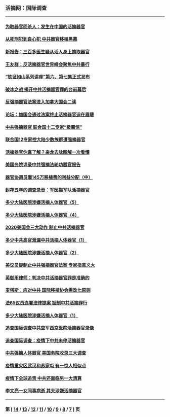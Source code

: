 ### 活摘网：国际调查
---
#### [为取器官而杀人：发生在中国的活摘器官](../../pages/nf5947/n13794731.md?08080430) 
#### [从死刑犯到良心犯 中共器官移植黑幕](../../pages/nf5947/n13764669.md?08080430) 
#### [新报告：三百多医生疑从活人身上摘取器官](../../pages/nf5947/n13703044.md?08080430) 
#### [王友群：反活摘器官世界峰会聚焦中共暴行](../../pages/nf5947/n13250738.md?08080430) 
#### [“铁证如山系列讲座”第六、第七集正式发布](../../pages/nf5947/n13106287.md?08080430) 
#### [破冰之战 揭开中共活摘器官罪的台前幕后](../../pages/nf5947/n13082457.md?08080430) 
#### [反强摘器官法案进入加拿大国会二读](../../pages/nf5947/n13033450.md?08080430) 
#### [论坛：加国会通过法案终止活摘器官迫在眉睫](../../pages/nf5947/n13029839.md?08080430) 
#### [中共强摘器官 联合国十二专家“极震惊”](../../pages/nf5947/n13024313.md?08080430) 
#### [联合国12专家控大陆少数族群遭强摘器官](../../pages/nf5947/n13023877.md?08080430) 
#### [活摘器官你真了解？来龙去脉图解一次看懂](../../pages/nf5947/n13013820.md?08080430) 
#### [美国务院详录中共强摘法轮功器官报告](../../pages/nf5947/n12944519.md?08080430) 
#### [器官协调员曝145万移植费的利益分配（中）](../../pages/nf5947/n12894547.md?08080430) 
#### [封存五年的调查录音：军医揭军队活摘器官](../../pages/nf5947/n12798692.md?08080430) 
#### [多少大陆医院涉嫌活摘人体器官（5）](../../pages/nf5947/n12768383.md?08080430) 
#### [多少大陆医院涉嫌活摘人体器官（4）](../../pages/nf5947/n12664434.md?08080430) 
#### [2020美国会三大动作 制止中共活摘器官](../../pages/nf5947/n12682004.md?08080430) 
#### [多少中共高官泄漏中共活摘人体器官（1）](../../pages/nf5947/n12671234.md?08080430) 
#### [多少大陆医院涉嫌活摘人体器官（2）](../../pages/nf5947/n12655589.md?08080430) 
#### [美议员提制止中共强摘器官法案 专家指意义大](../../pages/nf5947/n12630561.md?08080430) 
#### [英御用律师：判决中共活摘器官罪是准确的](../../pages/nf5947/n12580740.md?08080430) 
#### [麦塔斯：应对中共 国际移植协会需改七原则](../../pages/nf5947/n12514711.md?08080430) 
#### [法65议员连署法律提案 抵制中共活摘罪行](../../pages/nf5947/n12437047.md?08080430) 
#### [多少大陆医院涉嫌活摘人体器官（1）](../../pages/nf5947/n12414284.md?08080430) 
#### [追查国际调查中共空军西京医院活摘器官录像](../../pages/nf5947/n12348837.md?08080430) 
#### [追查国际调查：疫情下中共未停活摘器官](../../pages/nf5947/n12273415.md?08080430) 
#### [中共强摘人体器官 美国务院收录三大调查](../../pages/nf5947/n12181488.md?08080430) 
#### [疫情重灾区武汉和苏家屯 有一惊人相似点](../../pages/nf5947/n12150824.md?08080430) 
#### [疫情下全球追责 中共还面临另一大清算](../../pages/nf5947/n12070397.md?08080430) 
#### [李文亮一女同事病逝 其夫涉嫌活摘器官](../../pages/nf5947/n11957882.md?08080430) 

---
#### 第 [ [14](./14.md?08080430) / [13](./13.md?08080430) / [12](./12.md?08080430) / [11](./11.md?08080430) / [10](./10.md?08080430) / [9](./9.md?08080430) / [8](./8.md?08080430) / [7](./7.md?08080430) ] 页
